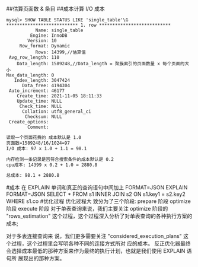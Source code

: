 ##估算页面数 & 条目
##成本计算
I/O 成本
```
mysql> SHOW TABLE STATUS LIKE 'single_table'\G
*************************** 1. row ***************************
           Name: single_table
         Engine: InnoDB
        Version: 10
     Row_format: Dynamic
           Rows: 14399,//估算值
 Avg_row_length: 110
    Data_length: 1589248,//Data_length = 聚簇索引的页面数量 x 每个页面的大小
Max_data_length: 0
   Index_length: 3047424
      Data_free: 4194304
 Auto_increment: 46177
    Create_time: 2021-11-05 18:11:33
    Update_time: NULL
     Check_time: NULL
      Collation: utf8_general_ci
       Checksum: NULL
 Create_options:
        Comment:
```
```asp
读取一个页面花费的 成本默认是 1.0
页面数=1589248/16/1024=97
I/O 成本: 97 x 1.0 + 1.1 = 98.1

内存检测一条记录是否符合搜索条件的成本默认是 0.2
cpu成本: 14399 x 0.2 + 1.0 = 2880.8

总成本: 98.1 + 2880.8

```
#成本
在 EXPLAIN 单词和真正的查询语句中间加上 FORMAT=JSON 
EXPLAIN FORMAT=JSON SELECT * FROM s1 INNER JOIN s2 ON s1.key1 = s2.key2 WHERE s1.co
#优化过程
优化过程大
致分为了三个阶段:
prepare 阶段 
optimize 阶段 
execute 阶段
对于单表查询来说，我们主要关注 optimize 阶段的 "rows_estimation" 这个过程，这个过程深入分析了对单表查询的各种执行方案的成本;

对于多表连接查询来 说，我们更多需要关注 "considered_execution_plans" 这个过程，这个过程里会写明各种不同的连接方式所对 应的成本。
反正优化器最终会选择成本最低的那种方案来作为最终的执行计划，也就是我们使用 EXPLAIN 语句所 展现出的那种方案。
